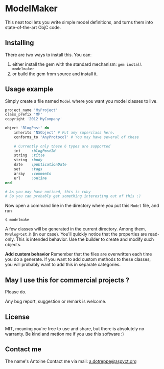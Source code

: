 ModelMaker
===

This neat tool lets you write simple model definitions, and turns them into state-of-the-art ObjC code.

Installing
---

There are two ways to install this. You can:

1. either install the gem with the standard mechanism: `gem install modelmaker`
2. or build the gem from source and install it.

Usage example
---

Simply create a file named `Model` where you want you model classes to live.

```ruby
project_name 'MyProject'
class_prefix 'MP'
copyright '2012 MyCompany'

object 'BlogPost' do
    inherits 'NSObject' # Put any superclass here.
    conforms_to 'AnyProtocol' # You may have several of these
    
    # Currently only these 6 types are supported
    int     :blogPostId
    string  :title
    string  :body
    date    :publicationDate
    set     :tags
    array   :comments
    url     :online
end

# As you may have noticed, this is ruby
# So you can probably get something interesting out of this :)
```

Now open a command line in the directory where you put this `Model` file, and run

```
$ modelmake
```

A few classes will be generated in the current directory. Among them, `MPBlogPost.h` (in our case). You'll quickly notice that the properties are read-only. This is intended behavior. Use the builder to create and modify such objects.

**Add custom behavior**
Remember that the files are overwritten each time you do a generate. If you want to add custom methods to these classes, you will probably want to add this in separate categories.

May I use this for commercial projects ?
---

Please do.

Any bug report, suggestion or remark is welcome.

License
---

MIT, meaning you're free to use and share, but there is absolutely no warranty.
Be kind and metion me if you use this software :)

Contact me
---

The name's Antoine
Contact me via mail: a.dotreppe@aspyct.org
